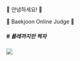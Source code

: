 👋 안녕하세요! 👋


<!--
**HamBeomJoon/HamBeomJoon** is a ✨ _special_ ✨ repository because its `README.md` (this file) appears on your GitHub profile.

Here are some ideas to get you started:

- 🔭 I’m currently working on ...
- 🌱 I’m currently learning ...
- 👯 I’m looking to collaborate on ...
- 🤔 I’m looking for help with ...
- 💬 Ask me about ...
- 📫 How to reach me: ...
- 😄 Pronouns: ...
- Fun fact: ...
-->
📖 Baekjoon Online Judge 📖
 <h5># 플레까지만 찍자 </h5>
<img align="center" src="http://mazassumnida.wtf/api/v2/generate_badge?boj=qjawnssla1"/>
